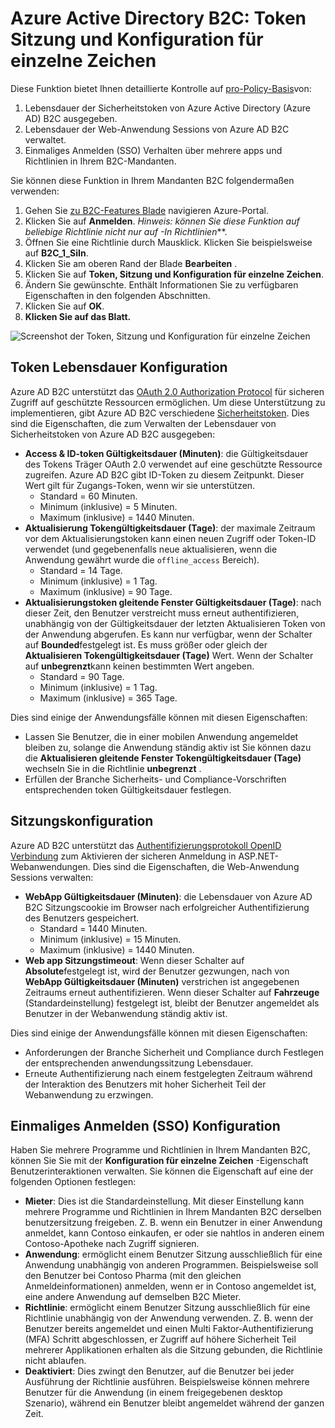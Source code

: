 <properties
    pageTitle="Azure Active Directory B2C: Token Sitzung und Konfiguration für einzelne Zeichen | Microsoft Azure"
    description="Token, Sitzung und einzelne anmelden Konfiguration in Azure Active Directory B2C"
    services="active-directory-b2c"
    documentationCenter=""
    authors="swkrish"
    manager="mbaldwin"
    editor="bryanla"/>

<tags
    ms.service="active-directory-b2c"
    ms.workload="identity"
    ms.tgt_pltfrm="na"
    ms.devlang="na"
    ms.topic="article"
    ms.date="07/24/2016"
    ms.author="swkrish"/>

# <a name="azure-active-directory-b2c-token-session-and-single-sign-on-configuration"></a>Azure Active Directory B2C: Token Sitzung und Konfiguration für einzelne Zeichen

Diese Funktion bietet Ihnen detaillierte Kontrolle auf [pro-Policy-Basis](active-directory-b2c-reference-policies.md)von:
 
1. Lebensdauer der Sicherheitstoken von Azure Active Directory (Azure AD) B2C ausgegeben.
2. Lebensdauer der Web-Anwendung Sessions von Azure AD B2C verwaltet.
3. Einmaliges Anmelden (SSO) Verhalten über mehrere apps und Richtlinien in Ihrem B2C-Mandanten.

Sie können diese Funktion in Ihrem Mandanten B2C folgendermaßen verwenden:

1. Gehen Sie [zu B2C-Features Blade](active-directory-b2c-app-registration.md#navigate-to-the-b2c-features-blade) navigieren Azure-Portal.
2. Klicken Sie auf **Anmelden**. *Hinweis: können Sie diese Funktion auf beliebige Richtlinie nicht nur auf* *-In Richtlinien***.
3. Öffnen Sie eine Richtlinie durch Mausklick. Klicken Sie beispielsweise auf **B2C_1_SiIn**.
4. Klicken Sie am oberen Rand der Blade **Bearbeiten** .
5. Klicken Sie auf **Token, Sitzung und Konfiguration für einzelne Zeichen**.
6. Ändern Sie gewünschte. Enthält Informationen Sie zu verfügbaren Eigenschaften in den folgenden Abschnitten.
7. Klicken Sie auf **OK**.
8. **Klicken Sie auf das Blatt.**

![Screenshot der Token, Sitzung und Konfiguration für einzelne Zeichen](./media/active-directory-b2c-token-session-sso/token-session-sso.png)

## <a name="token-lifetimes-configuration"></a>Token Lebensdauer Konfiguration

Azure AD B2C unterstützt das [OAuth 2.0 Authorization Protocol](active-directory-b2c-reference-protocols.md) für sicheren Zugriff auf geschützte Ressourcen ermöglichen. Um diese Unterstützung zu implementieren, gibt Azure AD B2C verschiedene [Sicherheitstoken](active-directory-b2c-reference-tokens.md). Dies sind die Eigenschaften, die zum Verwalten der Lebensdauer von Sicherheitstoken von Azure AD B2C ausgegeben:

- **Access & ID-token Gültigkeitsdauer (Minuten)**: die Gültigkeitsdauer des Tokens Träger OAuth 2.0 verwendet auf eine geschützte Ressource zugreifen. Azure AD B2C gibt ID-Token zu diesem Zeitpunkt. Dieser Wert gilt für Zugangs-Token, wenn wir sie unterstützen.
   - Standard = 60 Minuten.
   - Minimum (inklusive) = 5 Minuten.
   - Maximum (inklusive) = 1440 Minuten.
- **Aktualisierung Tokengültigkeitsdauer (Tage)**: der maximale Zeitraum vor dem Aktualisierungstoken kann einen neuen Zugriff oder Token-ID verwendet (und gegebenenfalls neue aktualisieren, wenn die Anwendung gewährt wurde die `offline_access` Bereich).
   - Standard = 14 Tage.
   - Minimum (inklusive) = 1 Tag.
   - Maximum (inklusive) = 90 Tage.
- **Aktualisierungstoken gleitende Fenster Gültigkeitsdauer (Tage)**: nach dieser Zeit, den Benutzer verstreicht muss erneut authentifizieren, unabhängig von der Gültigkeitsdauer der letzten Aktualisieren Token von der Anwendung abgerufen. Es kann nur verfügbar, wenn der Schalter auf **Bounded**festgelegt ist. Es muss größer oder gleich der **Aktualisieren Tokengültigkeitsdauer (Tage)** Wert. Wenn der Schalter auf **unbegrenzt**kann keinen bestimmten Wert angeben.
   - Standard = 90 Tage.
   - Minimum (inklusive) = 1 Tag.
   - Maximum (inklusive) = 365 Tage.

Dies sind einige der Anwendungsfälle können mit diesen Eigenschaften:

- Lassen Sie Benutzer, die in einer mobilen Anwendung angemeldet bleiben zu, solange die Anwendung ständig aktiv ist Sie können dazu die **Aktualisieren gleitende Fenster Tokengültigkeitsdauer (Tage)** wechseln Sie in die Richtlinie **unbegrenzt** .
- Erfüllen der Branche Sicherheits- und Compliance-Vorschriften entsprechenden token Gültigkeitsdauer festlegen.

## <a name="session-configuration"></a>Sitzungskonfiguration

Azure AD B2C unterstützt das [Authentifizierungsprotokoll OpenID Verbindung](active-directory-b2c-reference-oidc.md) zum Aktivieren der sicheren Anmeldung in ASP.NET-Webanwendungen. Dies sind die Eigenschaften, die Web-Anwendung Sessions verwalten:

- **WebApp Gültigkeitsdauer (Minuten)**: die Lebensdauer von Azure AD B2C Sitzungscookie im Browser nach erfolgreicher Authentifizierung des Benutzers gespeichert.
   - Standard = 1440 Minuten.
   - Minimum (inklusive) = 15 Minuten.
   - Maximum (inklusive) = 1440 Minuten.
- **Web app Sitzungstimeout**: Wenn dieser Schalter auf **Absolute**festgelegt ist, wird der Benutzer gezwungen, nach von **WebApp Gültigkeitsdauer (Minuten)** verstrichen ist angegebenen Zeitraums erneut authentifizieren. Wenn dieser Schalter auf **Fahrzeuge** (Standardeinstellung) festgelegt ist, bleibt der Benutzer angemeldet als Benutzer in der Webanwendung ständig aktiv ist.

Dies sind einige der Anwendungsfälle können mit diesen Eigenschaften:

- Anforderungen der Branche Sicherheit und Compliance durch Festlegen der entsprechenden anwendungssitzung Lebensdauer.
- Erneute Authentifizierung nach einem festgelegten Zeitraum während der Interaktion des Benutzers mit hoher Sicherheit Teil der Webanwendung zu erzwingen. 

## <a name="single-sign-on-sso-configuration"></a>Einmaliges Anmelden (SSO) Konfiguration

Haben Sie mehrere Programme und Richtlinien in Ihrem Mandanten B2C, können Sie Sie mit der **Konfiguration für einzelne Zeichen** -Eigenschaft Benutzerinteraktionen verwalten. Sie können die Eigenschaft auf eine der folgenden Optionen festlegen:

- **Mieter**: Dies ist die Standardeinstellung. Mit dieser Einstellung kann mehrere Programme und Richtlinien in Ihrem Mandanten B2C derselben benutzersitzung freigeben. Z. B. wenn ein Benutzer in einer Anwendung anmeldet, kann Contoso einkaufen, er oder sie nahtlos in anderen einem Contoso-Apotheke nach Zugriff signieren.
- **Anwendung**: ermöglicht einem Benutzer Sitzung ausschließlich für eine Anwendung unabhängig von anderen Programmen. Beispielsweise soll den Benutzer bei Contoso Pharma (mit den gleichen Anmeldeinformationen) anmelden, wenn er in Contoso angemeldet ist, eine andere Anwendung auf demselben B2C Mieter. 
- **Richtlinie**: ermöglicht einem Benutzer Sitzung ausschließlich für eine Richtlinie unabhängig von der Anwendung verwenden. Z. B. wenn der Benutzer bereits angemeldet und einen Multi Faktor-Authentifizierung (MFA) Schritt abgeschlossen, er Zugriff auf höhere Sicherheit Teil mehrerer Applikationen erhalten als die Sitzung gebunden, die Richtlinie nicht ablaufen.
- **Deaktiviert**: Dies zwingt den Benutzer, auf die Benutzer bei jeder Ausführung der Richtlinie ausführen. Beispielsweise können mehrere Benutzer für die Anwendung (in einem freigegebenen desktop Szenario), während ein Benutzer bleibt angemeldet während der ganzen Zeit.
